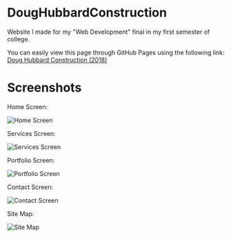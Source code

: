 # DougHubbardConstruction
Website I made for my "Web Development" final in my first semester of college.

You can easily view this page through GitHub Pages using the following link:<br />
[Doug Hubbard Construction (2018)](https://JocelyneRonning.github.io/DougHubbardConstruction/)

# Screenshots
Home Screen:

![Home Screen](https://raw.githubusercontent.com/JocelyneRonning/DougHubbardConstruction/main/DougHubbard/DHHomeScreen.PNG)

Services Screen:

![Services Screen](https://raw.githubusercontent.com/JocelyneRonning/DougHubbardConstruction/main/DougHubbard/DHServices.PNG)

Portfolio Screen:

![Portfolio Screen](https://raw.githubusercontent.com/JocelyneRonning/DougHubbardConstruction/main/DougHubbard/DHPortfolioScreen.PNG)

Contact Screen:

![Contact Screen](https://raw.githubusercontent.com/JocelyneRonning/DougHubbardConstruction/main/DougHubbard/DHContactScreen.PNG)

Site Map:

![Site Map](https://raw.githubusercontent.com/JocelyneRonning/DougHubbardConstruction/main/DougHubbard/DHSiteMap.PNG)

